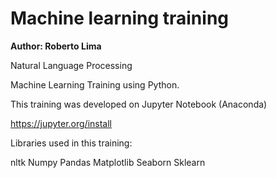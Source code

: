 # Machine learning training

**Author: Roberto Lima**

Natural Language Processing

Machine Learning Training using Python.

This training was developed on Jupyter Notebook (Anaconda)

https://jupyter.org/install

Libraries used in this training:

nltk
Numpy
Pandas
Matplotlib
Seaborn 
Sklearn
